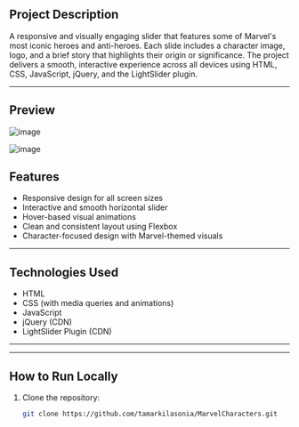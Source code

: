 ## Project Description

 A responsive and visually engaging slider that features some of Marvel's most iconic heroes and anti-heroes. Each slide includes a character image, logo, and a brief story that highlights their origin or significance. The project delivers a smooth, interactive experience across all devices using HTML, CSS, JavaScript, jQuery, and the LightSlider plugin.

---

## Preview

![image](https://github.com/user-attachments/assets/38a317a5-8fa5-4085-bf21-c848b0bce53f)

![image](https://github.com/user-attachments/assets/74639caa-1a3f-4fc0-bddc-cd8d7000fba6)

## Features

- Responsive design for all screen sizes  
- Interactive and smooth horizontal slider  
- Hover-based visual animations  
- Clean and consistent layout using Flexbox  
- Character-focused design with Marvel-themed visuals

---

## Technologies Used

- HTML
- CSS (with media queries and animations)  
- JavaScript  
- jQuery (CDN)  
- LightSlider Plugin (CDN)

---

---
## How to Run Locally

1. Clone the repository:
   ```bash
   git clone https://github.com/tamarkilasonia/MarvelCharacters.git

